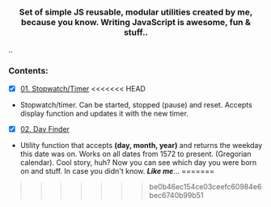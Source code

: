 <h3 align="center">Set of simple JS reusable, modular utilities created by me,
because you know. Writing JavaScript is awesome, fun & stuff..</h5>
..

<h3>Contents:</h3>

- [x] [01. Stopwatch/Timer](stopwatch)
<<<<<<< HEAD
- Stopwatch/timer. Can be started, stopped (pause) and reset. Accepts display function and updates it with the new timer.
- [x] [02. Day Finder](dayFinder)
- Utility function that accepts **(day, month, year)** and returns the weekday this date was on. Works on all dates from 1572 to present. (Gregorian calendar). Cool story, huh? Now you can see which day you were born on and stuff. In case you didn't know. _**Like me**_...
=======
>>>>>>> be0b46ec154ce03ceefc60984e6bec6740b99b51
